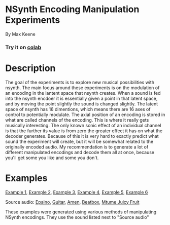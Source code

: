 # NSynth Encoding Manipulation Experiments
By Max Keene

### Try it on <a href="https://colab.research.google.com/notebook#fileId=1bGUhlwP7UNJPc2ZpQsYGvvTK_Cm_H7Z8&scrollTo=0jGH2hExi_wh&sandboxMode=true">colab</a>

# Description
The goal of the experiments is to explore new musical possibilities with nsynth. The main focus around these experiments is on the modulation of an encoding in the lantent space that nsynth creates. When a sound is fed into the nsynth encdoer it is essentially given a point in that latent space, and by moving the point slightly the sound is changed slightly. The latent space of nsynth has 16 dimentions, which means there are 16 axes of control to potentially modulate. The axial position of an encoding is stored in what are called channels of the encoding. This is where it really gets musically interesting. The only known sonic effect of an individual channel is that the further its value is from zero the greater effect it has on what the decoder generates. Because of this it is very hard to exactly predict what sound the experiment will create, but it will be somewhat related to the originally encoded audio. My recommendation is to generate a lot of different manipulated encodings and decode them all at once, because you'll get some you like and some you don't.

# Examples
<a href="https://soundcloud.com/staaf_max_keene/swap/s-GYmFG?in=staaf_max_keene/sets/nsynth-encoding-manipulation/s-dn6Nu">Example 1</a>, <a href="https://soundcloud.com/staaf_max_keene/swap-guitar-epiano-0100000000000000/s-Sm7wP?in=staaf_max_keene/sets/nsynth-encoding-manipulation/s-dn6Nu">Example 2</a>, <a href="https://soundcloud.com/staaf_max_keene/swap-experiment-w-amen-beatbox/s-fATpC?in=staaf_max_keene/sets/nsynth-encoding-manipulation/s-dn6Nu">Example 3</a>, <a href="https://soundcloud.com/staaf_max_keene/swap-beat-box-2-mtume-juicy-fruit-0100000000000000/s-wTF6Z?in=staaf_max_keene/sets/nsynth-encoding-manipulation/s-dn6Nu">Example 4</a>, <a href="https://soundcloud.com/staaf_max_keene/swap-mtume-juicy-fruit-beat-box-2-0000000001000000/s-r6okG?in=staaf_max_keene/sets/nsynth-encoding-manipulation/s-dn6Nu">Example 5</a>, <a href="https://soundcloud.com/staaf_max_keene/gain-amen-0757-0737-0934-0981-0855-0804-0909-0890-0859-0900-0656-1064-1079-0958-1059-0699/s-DBbgu?in=staaf_max_keene/sets/nsynth-encoding-manipulation/s-dn6Nu">Example 6</a>

Source audio: <a href="https://soundcloud.com/staaf_max_keene/epiano/s-fHFFe?in=staaf_max_keene/sets/nsynth-encoding-manipulation/s-dn6Nu">Epaino</a>, <a href="https://soundcloud.com/staaf_max_keene/guitar/s-9jL67?in=staaf_max_keene/sets/nsynth-encoding-manipulation/s-dn6Nu">Guitar</a>, <a href="https://soundcloud.com/staaf_max_keene/amen/s-TEFl3?in=staaf_max_keene/sets/nsynth-encoding-manipulation/s-dn6Nu">Amen</a>, <a href="https://soundcloud.com/staaf_max_keene/beat-box-2/s-GGsmT?in=staaf_max_keene/sets/nsynth-encoding-manipulation/s-dn6Nu">Beatbox</a>, <a href="https://soundcloud.com/staaf_max_keene/mtume-juicy-fruit/s-wgbTf?in=staaf_max_keene/sets/nsynth-encoding-manipulation/s-dn6Nu">Mtume Juicy Fruit</a>


These examples were generated using various methods of manipulating NSynth encodings. They use the sound listed next to "Source audio"
